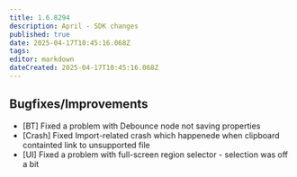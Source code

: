 ```yaml
---
title: 1.6.8294
description: April - SDK changes
published: true
date: 2025-04-17T10:45:16.068Z
tags: 
editor: markdown
dateCreated: 2025-04-17T10:45:16.068Z
---
```


## Bugfixes/Improvements
- [BT] Fixed a problem with Debounce node not saving properties
- [Crash] Fixed Import-related crash which happenede when clipboard containted link to unsupported file
- [UI] Fixed a problem with full-screen region selector - selection was off a bit




